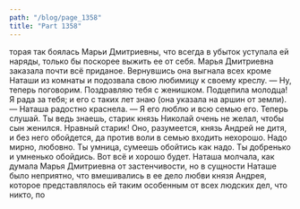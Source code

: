 ```yaml
---
path: "/blog/page_1358"
title: "Part 1358"
---
```


торая так боялась Марьи Дмитриевны, что всегда в убыток уступала ей наряды, только бы поскорее выжить ее от себя. Марья Дмитриевна заказала почти всё приданое. Вернувшись она выгнала всех кроме Наташи из комнаты и подозвала свою любимицу к своему креслу.
— Ну, теперь поговорим. Поздравляю тебя с женишком. Подцепила молодца! Я рада за тебя; и его с таких лет знаю (она указала на аршин от земли). — Наташа радостно краснела. — Я его люблю и всю семью его. Теперь слушай. Ты ведь знаешь, старик князь Николай очень не желал, чтобы сын женился. Нравный старик! Оно, разумеется, князь Андрей не дитя, и без него обойдется, да против воли в семью входить нехорошо. Надо мирно, любовно. Ты умница, сумеешь обойтись как надо. Ты добренько и умненько обойдись. Вот всё и хорошо будет.
Наташа молчала, как думала Марья Дмитриевна от застенчивости, но в сущности Наташе было неприятно, что вмешивались в ее дело любви князя Андрея, которое представлялось ей таким особенным от всех людских дел, что никто, по
